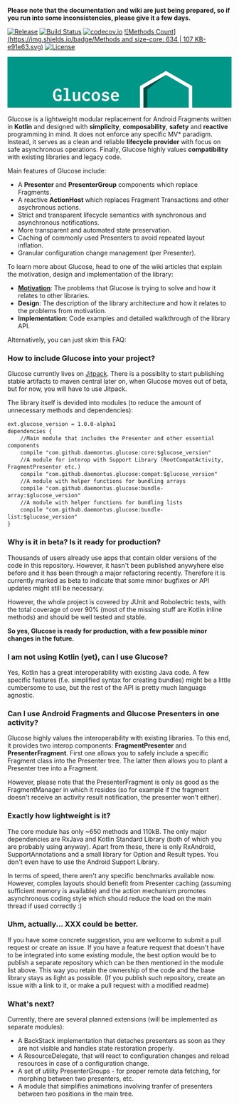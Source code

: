 **Please note that the documentation and wiki are just being prepared, so if you run into some inconsistencies, please give it a few days.**

[![Release](https://jitpack.io/v/daemontus/glucose.svg)](https://jitpack.io/#daemontus/glucose)
[![Build Status](https://travis-ci.org/daemontus/glucose.svg?branch=tests)](https://travis-ci.org/daemontus/glucose)
[![codecov.io](https://codecov.io/github/daemontus/glucose/coverage.svg?branch=master)](https://codecov.io/github/daemontus/glucose?branch=master)
[![Methods Count](https://img.shields.io/badge/Methods and size-core: 634 | 107 KB-e91e63.svg)](http://www.methodscount.com/?lib=com.github.daemontus%3Aglucose%3A0.0.9)
[![License](https://img.shields.io/badge/License-MIT-blue.svg?style=flat)](https://github.com/daemontus/glucose/blob/master/LICENSE)

![Logo](static/logo.jpg)


Glucose is a lightweight modular replacement for Android Fragments written in **Kotlin** and designed with **simplicity**, **composability**, **safety** and **reactive** programming in mind. It does not enforce any specific MV\* paradigm. Instead, it serves as a clean and reliable **lifecycle provider** with focus on safe asynchronous operations. Finally, Glucose highly values **compatibility** with existing libraries and legacy code.

Main features of Glucose include:
 - A **Presenter** and **PresenterGroup** components which replace Fragments.
 - A reactive **ActionHost** which replaces Fragment Transactions and other asychronous actions.
 - Strict and transparent lifecycle semantics with synchronous and asynchronous notifications.
 - More transparent and automated state preservation.
 - Caching of commonly used Presenters to avoid repeated layout inflation.
 - Granular configuration change management (per Presenter).

To learn more about Glucose, head to one of the wiki articles that explain the motivation, design and implementation of the library:
 - [**Motivation**](https://github.com/daemontus/glucose/wiki/Motivation): The problems that Glucose is trying to solve and how it relates to other libraries.
 - **Design**: The description of the library architecture and how it relates to the problems from motivation.
 - **Implementation**: Code examples and detailed walkthrough of the library API.

Alternatively, you can just skim this FAQ:

### How to include Glucose into your project?
Glucose currently lives on [Jitpack](https://jitpack.io/#daemontus/glucose). There is a possiblity to start publishing stable artifacts to maven central later on, when Glucose moves out of beta, but for now, you will have to use Jitpack.

The library itself is devided into modules (to reduce the amount of unnecessary methods and dependencies):

	ext.glucose_version = 1.0.0-alpha1
	dependencies {
		//Main module that includes the Presenter and other essential components
		compile "com.github.daemontus.glucose:core:$glucose_version"
		//A module for interop with Support Library (RootCompatActivity, FragmentPresenter etc.)
		compile "com.github.daemontus.glucose:compat:$glucose_version"
		//A module with helper functions for bundling arrays
	    compile "com.github.daemontus.glucose:bundle-array:$glucose_version"
	    //A module with helper functions for bundling lists
	    compile "com.github.daemontus.glucose:bundle-list:$glucose_version"
	}

### Why is it in beta? Is it ready for production?
Thousands of users already use apps that contain older versions of the code in this repository. However, it hasn't been published anywyhere else before and it has been through a major refactoring recently. Therefore it is currently marked as beta to indicate that some minor bugfixes or API updates might still be necessary.

However, the whole project is covered by JUnit and Robolectric tests, with the total coverage of over 90% (most of the missing stuff are Kotlin inline methods) and should be well tested and stable. 

**So yes, Glucose is ready for production, with a few possible minor changes in the future.**

### I am not using Kotlin (yet), can I use Glucose?
Yes, Kotlin has a great interoperability with existing Java code. A few specific features (f.e. simplified syntax for creating bundles) might be a little cumbersome to use, but the rest of the API is pretty much language agnostic.

### Can I use Android Fragments and Glucose Presenters in one activity?
Glucose highly values the interoperability with existing libraries. To this end, it provides two interop components: **FragmentPresenter** and **PresenterFragment**. First one allows you to safely include a specific Fragment class into the Presenter tree. The latter then allows you to plant a Presenter tree into a Fragment.

However, please note that the PresenterFragment is only as good as the FragmentManager in which it resides (so for example if the fragment doesn't receive an activity result notification, the presenter won't either).

### Exactly how lightweight is it?
The core module has only ~650 methods and 110kB. The only major dependencies are RxJava and Kotlin Standard Library (both of which you are probably using anyway). Apart from these, there is only RxAndroid, SupportAnnotations and a small library for Option and Result types. You don't even have to use the Android Support Library. 

In terms of speed, there aren't any specific benchmarks available now. However, complex layouts should benefit from Presenter caching (assuming sufficient memory is available) and the action mechanism promotes asynchronous coding style which should reduce the load on the main thread if used correctly :)

### Uhm, actually... XXX could be better.
If you have some concrete suggestion, you are wellcome to submit a pull request or create an issue. If you have a feature request that doesn't have to be integrated into some existing module, the best option would be to publish a separate repository which can be then mentioned in the module list above. This way you retain the ownership of the code and the base library stays as light as possible. (If you publish such repository, create an issue with a link to it, or make a pull request with a modified readme)

### What's next?
Currently, there are several planned extensions (will be implemented as separate modules):
 - A BackStack implementation that detaches presenters as soon as they are not visible and handles state restoration properly.
 - A ResourceDelegate, that will react to configuration changes and reload resources in case of a configuration change.
 - A set of utility PresenterGroups - for proper remote data fetching, for morphing between two presenters, etc.
 - A module that simplifies animations involving tranfer of presenters between two positions in the main tree. 
